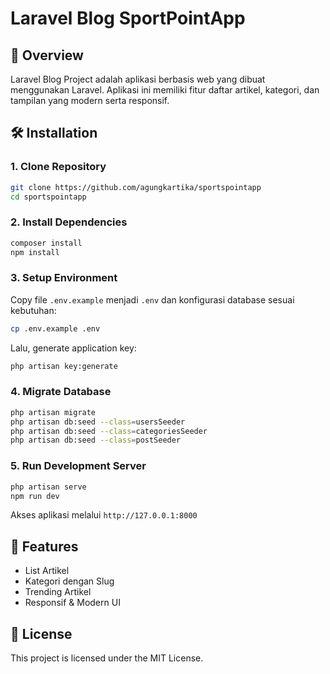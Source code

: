 # Laravel Blog SportPointApp

## 📌 Overview
Laravel Blog Project adalah aplikasi berbasis web yang dibuat menggunakan Laravel. Aplikasi ini memiliki fitur daftar artikel, kategori, dan tampilan yang modern serta responsif.

## 🛠️ Installation
### 1. Clone Repository
```sh
git clone https://github.com/agungkartika/sportspointapp
cd sportspointapp
```

### 2. Install Dependencies
```sh
composer install
npm install
```

### 3. Setup Environment
Copy file `.env.example` menjadi `.env` dan konfigurasi database sesuai kebutuhan:
```sh
cp .env.example .env
```
Lalu, generate application key:
```sh
php artisan key:generate
```

### 4. Migrate Database
```sh
php artisan migrate
php artisan db:seed --class=usersSeeder  
php artisan db:seed --class=categoriesSeeder  
php artisan db:seed --class=postSeeder  
```

### 5. Run Development Server
```sh
php artisan serve
npm run dev
```
Akses aplikasi melalui `http://127.0.0.1:8000`

## 🚀 Features
- List Artikel
- Kategori dengan Slug
- Trending Artikel
- Responsif & Modern UI

## 📜 License
This project is licensed under the MIT License.
